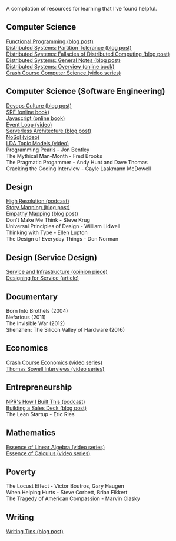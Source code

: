 A compilation of resources for learning that I've found helpful. <br>

## Computer Science
[Functional Programming (blog post)](https://maryrosecook.com/blog/post/a-practical-introduction-to-functional-programming) <br>
[Distributed Systems: Partition Tolerance (blog post)](https://codahale.com/you-cant-sacrifice-partition-tolerance/) <br>
[Distributed Systems: Fallacies of Distributed Computing (blog post)](https://en.wikipedia.org/wiki/Fallacies_of_distributed_computing) <br>
[Distributed Systems: General Notes (blog post)](https://www.somethingsimilar.com/2013/01/14/notes-on-distributed-systems-for-young-bloods/) <br>
[Distributed Systems: Overview (online book)](http://book.mixu.net/distsys/ebook.html) <br>
[Crash Course Computer Science (video series)](https://www.youtube.com/playlist?list=PL8dPuuaLjXtNlUrzyH5r6jN9ulIgZBpdo)

## Computer Science (Software Engineering)
[Devops Culture (blog post)](https://martinfowler.com/bliki/DevOpsCulture.html) <br>
[SRE (online book)](https://landing.google.com/sre/book/index.html) <br>
[Javascript (online book)](https://github.com/getify/You-Dont-Know-JS) <br>
[Event Loop (video)](https://www.youtube.com/watch?v=8aGhZQkoFbQ) <br>
[Serverless Architecture (blog post)](https://martinfowler.com/articles/serverless.html) <br>
[NoSql (video)](https://www.youtube.com/watch?v=qI_g07C_Q5I) <br>
[LDA Topic Models (video)](https://www.youtube.com/watch?v=3mHy4OSyRf0) <br>
Programming Pearls - Jon Bentley <br>
The Mythical Man-Month - Fred Brooks <br>
The Pragmatic Progammer - Andy Hunt and Dave Thomas <br>
Cracking the Coding Interview - Gayle Laakmann McDowell

## Design
[High Resolution (podcast)](https://www.highresolution.design/) <br>
[Story Mapping (blog post)](https://medium.com/design-story/story-map-3cc64033128e#.hxja25kez) <br>
[Empathy Mapping (blog post)](https://medium.com/@boagworld/adapting-empathy-maps-for-ux-design-23893916dc3e#.6nborpf59) <br>
Don't Make Me Think - Steve Krug <br>
Universal Principles of Design - William Lidwell <br>
Thinking with Type - Ellen Lupton <br>
The Design of Everyday Things - Don Norman

## Design (Service Design)
[Service and Infrastructure (opinion piece)](https://www.nytimes.com/2016/01/03/opinion/why-the-post-office-makes-america-great.html?_r=1) <br>
[Designing for Service (article)](http://www.dubberly.com/wp-content/uploads/2013/08/Dubberly_Design-for-service.pdf)

## Documentary
Born Into Brothels (2004) <br>
Nefarious (2011) <br>
The Invisible War (2012) <br>
Shenzhen: The Silicon Valley of Hardware (2016) <br>

## Economics
[Crash Course Economics (video series)](https://www.youtube.com/playlist?list=PL8dPuuaLjXtPNZwz5_o_5uirJ8gQXnhEO) <br>
[Thomas Sowell Interviews (video series)](https://www.youtube.com/playlist?list=PLKruweaZqDNcTAPb0nBqGx-Ekl9k9ns-V)

## Entrepreneurship
[NPR's How I Built This (podcast)](http://www.npr.org/podcasts/510313/how-i-built-this) <br>
[Building a Sales Deck (blog post)](https://themission.co/the-greatest-sales-deck-ive-ever-seen-4f4ef3391ba0) <br>
The Lean Startup - Eric Ries

## Mathematics
[Essence of Linear Algebra (video series)](https://www.youtube.com/playlist?list=PLZHQObOWTQDPD3MizzM2xVFitgF8hE_ab) <br>
[Essence of Calculus (video series)](https://www.youtube.com/playlist?list=PLZHQObOWTQDMsr9K-rj53DwVRMYO3t5Yr)

## Poverty
The Locust Effect - Victor Boutros, Gary Haugen <br>
When Helping Hurts - Steve Corbett, Brian Fikkert <br>
The Tragedy of American Compassion - Marvin Olasky <br>

## Writing
[Writing Tips (blog post)](https://medium.com/an-idea-for-you/the-two-minutes-it-takes-to-read-this-will-improve-your-writing-forever-82a7d01441d1#.u3u4bxr89)
